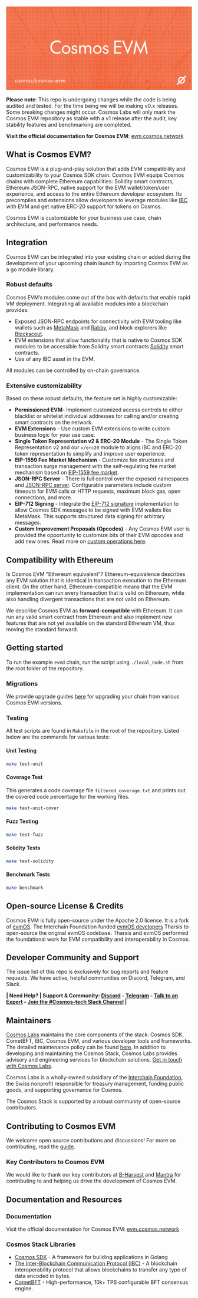 <img
src="repo_header.svg"
alt="Cosmos EVM - A plug-and-play solution that adds EVM compatibility and customizability to your chain"
/>

**Please note**: This repo is undergoing changes while the code is being audited and tested. For the time being we will
be making v0.x releases. Some breaking changes might occur. Cosmos Labs will only mark the Cosmos EVM repository as stable with a v1
release after the audit, key stability features and benchmarking are completed.

**Visit the official documentation for Cosmos EVM**: [evm.cosmos.network](https://evm.cosmos.network/)

## What is Cosmos EVM?

Cosmos EVM is a plug-and-play solution that adds EVM compatibility and customizability to your Cosmos SDK chain. Cosmos EVM equips Cosmos chains with complete Ethereum capabilities: Solidity smart contracts, Ethereum JSON-RPC, native support for the EVM wallet/token/user experience, and access to the entire Ethereum developer ecosystem. Its precompiles and extensions allow developers to leverage modules like [IBC](https://github.com/cosmos/ibc-go) with EVM and get native ERC-20 support for tokens on Cosmos. 

Cosmos EVM is customizable for your business use case, chain architecture, and performance needs.


## Integration

Cosmos EVM can be integrated into your existing chain
or added during the development of your upcoming chain launch
by importing Cosmos EVM as a go module library.

### Robust defaults

Cosmos EVM’s modules come out of the box with defaults that enable rapid VM deployment. Integrating all available modules into a blockchain provides:

- Exposed JSON-RPC endpoints for connectivity with EVM tooling like wallets such as [MetaMask](https://metamask.io/) and [Rabby](https://rabby.io/), and block explorers like [Blockscout](https://docs.blockscout.com/).
- EVM extensions that allow functionality that is native to Cosmos SDK modules to be accessible from Solidity smart contracts [Solidity](https://docs.soliditylang.org/en/v0.8.26/) smart contracts.
- Use of any IBC asset in the EVM.

All modules can be controlled by on-chain governance.

### Extensive customizability

Based on these robust defaults, the feature set is highly customizable:

- **Permissioned EVM**- Implement customized access controls to either blacklist or whitelist individual addresses for calling and/or creating smart contracts on the network.
- **EVM Extensions** - Use custom EVM extensions to write custom business logic for your use case.
- **Single Token Representation v2 & ERC-20 Module** - The Single Token Representation v2 and our `x/erc20` module to aligns IBC and ERC-20 token representation to simplify and improve user experience.
- **EIP-1559 Fee Market Mechanism** - Customize fee structures and transaction surge management with the self-regulating fee market mechanism based on [EIP-1559 fee market](https://eips.ethereum.org/EIPS/eip-1559).
- **JSON-RPC Server** - There is full control over the exposed namespaces and [JSON-RPC server](https://cosmos-docs.mintlify.app/docs/api-reference/ethereum-json-rpc). Configurable parameters include custom timeouts for EVM calls or HTTP requests, maximum block gas, open connections, and more.
- **EIP-712 Signing** - Integrate the [EIP-712 signature](https://eips.ethereum.org/EIPS/eip-712) implementation to allow Cosmos SDK messages to be signed with EVM wallets like MetaMask. This supports structured data signing for arbitrary messages.
- **Custom Improvement Proposals (Opcodes)** - Any Cosmos EVM user is provided the opportunity to customize bits of their EVM opcodes and add new ones. Read more on [custom operations here](https://cosmos-docs.mintlify.app/docs/documentation/smart-contracts/custom-improvement-proposals#custom-improvement-proposals).

## Compatibility with Ethereum

Is Cosmos EVM "Ethereum equivalent"? Ethereum-equivalence describes any EVM solution that is identical in transaction execution to the Ethereum client. On the other hand, Ethereum-compatible means that the EVM implementation can run every transaction that is valid on Ethereum, while also handling divergent transactions that are not valid on Ethereum.

We describe Cosmos EVM as **forward-compatible** with Ethereum. It can run any valid smart contract from Ethereum and also implement new features that are not yet available on the standard Ethereum VM, thus moving the standard forward.

## Getting started

To run the example `evmd` chain, run the script using `./local_node.sh`
from the root folder of the repository.

### Migrations

We provide upgrade guides [here](./docs/migrations) for upgrading your chain from various Cosmos EVM versions.

### Testing

All test scripts are found in `Makefile` in the root of the repository.
Listed below are the commands for various tests:

#### Unit Testing

```bash
make test-unit
```

#### Coverage Test

This generates a code coverage file `filtered_coverage.txt` and prints out the
covered code percentage for the working files.

```bash
make test-unit-cover
```

#### Fuzz Testing

```bash
make test-fuzz
```

#### Solidity Tests

```bash
make test-solidity
```

#### Benchmark Tests

```bash
make benchmark
```


## Open-source License & Credits

Cosmos EVM is fully open-source under the Apache 2.0 license. It is a fork of [evmOS](https://github.com/evmos/OS). The Interchain Foundation funded [evmOS developers](https://github.com/evmos/OS) Tharsis to open-source the original evmOS codebase.  Tharsis and evmOS performed the foundational work for EVM compatibility and
interoperability in Cosmos.

## Developer Community and Support

The issue list of this repo is exclusively for bug reports and feature requests. We have active, helpful communities on Discord, Telegram, and Slack.

**| Need Help? | Support & Community: [Discord](https://discord.com/invite/interchain) - [Telegram](https://t.me/CosmosOG) - [Talk to an Expert](https://cosmos.network/interest-form) - [Join the #Cosmos-tech Slack Channel](https://forms.gle/A8jawLgB8zuL1FN36) |**


## Maintainers
[Cosmos Labs](https://cosmoslabs.io/) maintains the core components of the stack: Cosmos SDK, CometBFT, IBC, Cosmos EVM, and various developer tools and frameworks. The detailed maintenance policy can be found [here](https://github.com/cosmos/security/blob/main/POLICY.md). In addition to developing and maintaining the Cosmos Stack, Cosmos Labs provides advisory and engineering services for blockchain solutions. [Get in touch with Cosmos Labs](https://www.cosmoslabs.io/contact).

Cosmos Labs is a wholly-owned subsidiary of the [Interchain Foundation](https://interchain.io/), the Swiss nonprofit responsible for treasury management, funding public goods, and supporting governance for Cosmos.

The Cosmos Stack is supported by a robust community of open-source contributors.

## Contributing to Cosmos EVM

We welcome open source contributions and discussions! For more on contributing, read the [guide](./CONTRIBUTING.md).

### Key Contributors to Cosmos EVM

We would like to thank our key contributors at [B-Harvest](https://bharvest.io/) and 
[Mantra](https://www.mantrachain.io/) for contributing to and helping us drive the development of Cosmos EVM.

## Documentation and Resources

### Documentation
Visit the official documentation for Cosmos EVM: [evm.cosmos.network](https://evm.cosmos.network/)

### Cosmos Stack Libraries

- [Cosmos SDK](http://github.com/cosmos/cosmos-sdk) - A framework for building
  applications in Golang
- [The Inter-Blockchain Communication Protocol (IBC)](https://github.com/cosmos/ibc-go/) - A blockchain interoperability protocol that allows blockchains to transfer any type of data encoded in bytes.
- [CometBFT](https://github.com/cometbft/cometbft) - High-performance, 10k+ TPS configurable BFT consensus engine.
